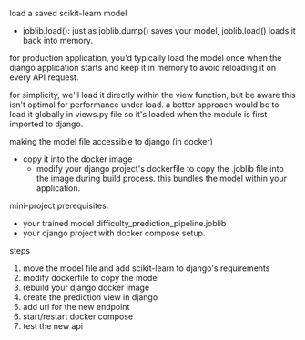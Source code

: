 load a saved scikit-learn model
- joblib.load(): just as joblib.dump() saves your model, joblib.load() loads it back into memory.

for production application, you'd typically load the model once when the django application starts and keep it in memory to avoid reloading it on every API request.

for simplicity, we'll load it directly within the view function, but be aware this isn't optimal for performance under load. a better approach would be to load it globally in views.py file so it's loaded when the module is first imported to django.

making the model file accessible to django (in docker)
- copy it into the docker image
    - modify your django project's dockerfile to copy the .joblib file into the image during build process. this bundles the model within your application.

mini-project
prerequisites:
- your trained model difficulty_prediction_pipeline.joblib
- your django project with docker compose setup.

steps
1. move the model file and add scikit-learn to django's requirements
2. modify dockerfile to copy the model
3. rebuild your django docker image
4. create the prediction view in django
5. add url for the new endpoint
6. start/restart docker compose
7. test the new api 